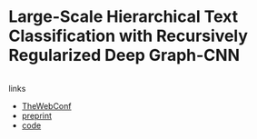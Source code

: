 # Large-Scale Hierarchical Text Classification with Recursively Regularized Deep Graph-CNN

```

```

links
- [TheWebConf](https://www2018.thewebconf.org/program/web-content-analysis/)
- [preprint](http://www.cse.ust.hk/~yqsong/papers/2018-WWW-Text-GraphCNN.pdf)
- [code](https://github.com/HKUST-KnowComp/DeepGraphCNNforTexts)
